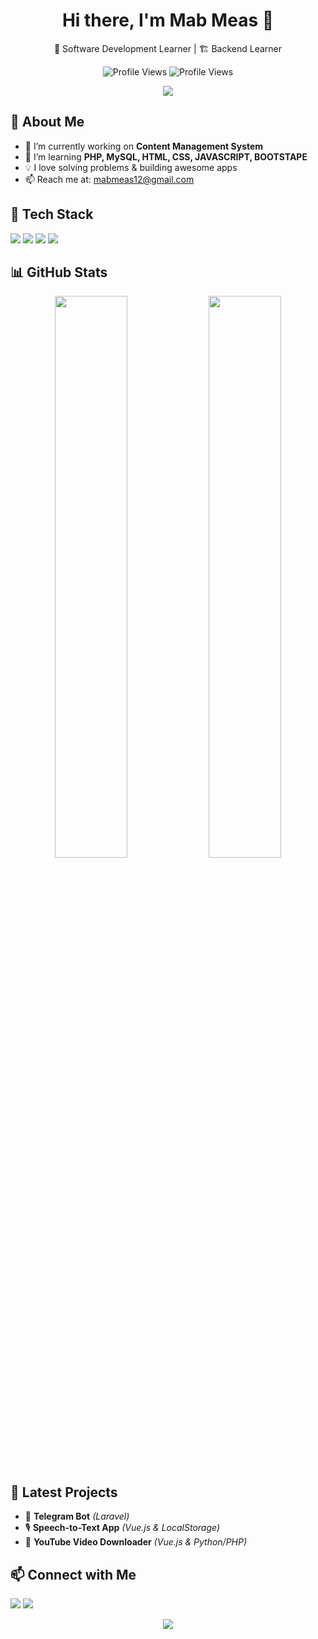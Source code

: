 <h1 align="center">Hi there, I'm Mab Meas 👋</h1>

<p align="center">
  🚀 Software Development Learner | 🏗 Backend Learner
</p>

<p align="center">
  <img src="https://komarev.com/ghpvc/?username=measmeas1&color=green&style=flat-square" alt="Profile Views" />
   <img src="https://api.countapi.xyz/hit/measmeas1/profileviews?label=Profile Views&style=flat-square" alt="Profile Views" />
</p>

<p align="center">
  <img src="https://readme-typing-svg.demolab.com?font=Fira+Code&weight=600&size=20&pause=1000&color=F77A14&center=true&vCenter=true&width=435&lines=Software+Development;Java+%7C+PHP+%7C+Vue.js;Building+Projects+🚀;Improved Learn!" />
</p>

## 🌟 About Me
- 🔭 I’m currently working on **Content Management System**
- 🌱 I’m learning **PHP, MySQL, HTML, CSS, JAVASCRIPT, BOOTSTAPE**
- 💡 I love solving problems & building awesome apps
- 📫 Reach me at: [mabmeas12@gmail.com](mailto:mabmeas12@gmail.com)

## 🚀 Tech Stack
<p align="left">
  <img src="https://img.shields.io/badge/Code-Php-aqua?style=flat&logo=php" />
  <img src="https://img.shields.io/badge/Code-Node.js-green?style=flat&logo=node.js" />
  <img src="https://img.shields.io/badge/Frontend-Vue.js-41b883?style=flat&logo=vue.js" />
  <img src="https://img.shields.io/badge/Database-MySQL-blue?style=flat&logo=mysql" />
</p>

## 📊 GitHub Stats
<p align="center">
  <img src="https://github-readme-stats.vercel.app/api?username=measmeas1&show_icons=true&theme=tokyonight" width="48%"/>
  <img src="https://github-readme-stats.vercel.app/api/top-langs/?username=measmeas1&layout=compact&theme=tokyonight" width="48%"/>
</p>

## 🎨 Latest Projects
- 🚗 **Telegram Bot** *(Laravel)*
- 🎙 **Speech-to-Text App** *(Vue.js & LocalStorage)*
- 🎥 **YouTube Video Downloader** *(Vue.js & Python/PHP)*

## 📫 Connect with Me
<p align="left">
  <a href="https://www.linkedin.com/in/mab-meas-89a8a3335/" target="_blank"><img src="https://img.shields.io/badge/LinkedIn-blue?style=flat&logo=linkedin" /></a>
  <a href="https://github.com/measmeas1" target="_blank"><img src="https://img.shields.io/badge/GitHub-000?style=flat&logo=github" /></a>
</p>
<p align="center">
  <img src="https://github.com/measmeas1/measmeas1/blob/main/banner.gif" />
</p>
